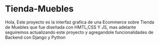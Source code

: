 # Tienda-Muebles
Hola, Este proyecto es la interfaz grafica de una Ecommerce sobre Tienda de Muebles que fue diseñada con HMTL,CSS Y JS, mas adelante seguiremos actualizando este proyecto y agregandole funcionalidades de Backend con Django y Python
